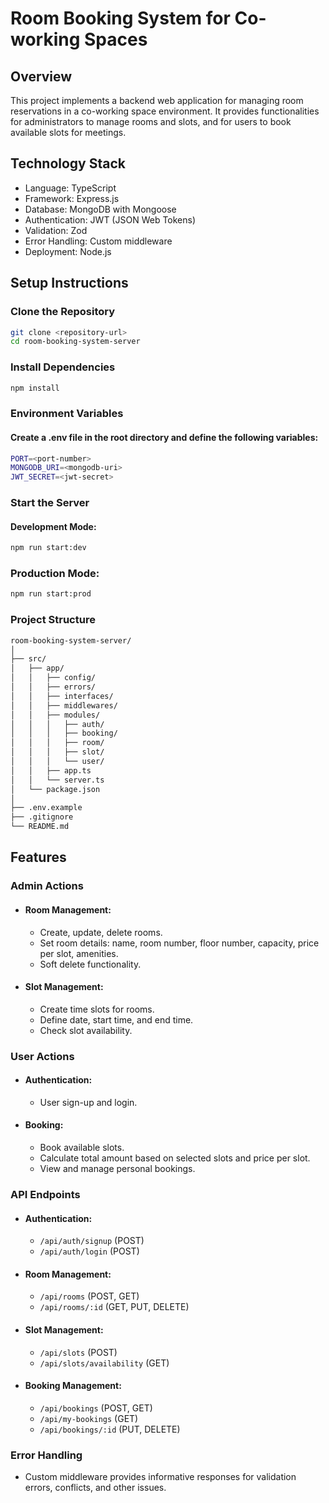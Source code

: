 
# Room Booking System for Co-working Spaces
## Overview
This project implements a backend web application for managing room reservations in a co-working space environment. It provides functionalities for administrators to manage rooms and slots, and for users to book available slots for meetings.

## Technology Stack
- Language: TypeScript
- Framework: Express.js
- Database: MongoDB with Mongoose
- Authentication: JWT (JSON Web Tokens)
- Validation: Zod
- Error Handling: Custom middleware
- Deployment: Node.js

## Setup Instructions
### Clone the Repository

```bash
git clone <repository-url>
cd room-booking-system-server
```
### Install Dependencies

```bash
npm install
```
### Environment Variables

#### Create a .env file in the root directory and define the following variables:

```bash
PORT=<port-number>
MONGODB_URI=<mongodb-uri>
JWT_SECRET=<jwt-secret>
```
### Start the Server

#### Development Mode:

```bash
npm run start:dev
```
### Production Mode:

```bash
npm run start:prod
```
### Project Structure
```bash
room-booking-system-server/
│
├── src/
│   ├── app/
│   │   ├── config/
│   │   ├── errors/
│   │   ├── interfaces/
│   │   ├── middlewares/
│   │   ├── modules/
│   │   │   ├── auth/
│   │   │   ├── booking/
│   │   │   ├── room/
│   │   │   ├── slot/
│   │   │   └── user/
│   │   ├── app.ts
│   │   └── server.ts
│   └── package.json
│
├── .env.example
├── .gitignore
└── README.md
```

## Features
### Admin Actions
- #### Room Management:
  - Create, update, delete rooms.
  - Set room details: name, room number, floor number, capacity, price per slot, amenities.
  - Soft delete functionality.

- #### Slot Management:
  - Create time slots for rooms.
  - Define date, start time, and end time.
  - Check slot availability.

### User Actions
- #### Authentication:
  - User sign-up and login.
- #### Booking:
  - Book available slots.
  - Calculate total amount based on selected slots and price per slot.
  - View and manage personal bookings.
### API Endpoints
- #### Authentication:

   - `/api/auth/signup` (POST)
   - `/api/auth/login` (POST)
- #### Room Management:
   - `/api/rooms` (POST, GET)
   - `/api/rooms/:id` (GET, PUT, DELETE)
- #### Slot Management:
   - `/api/slots` (POST)
   - `/api/slots/availability` (GET)
- #### Booking Management:
   - `/api/bookings` (POST, GET)
   - `/api/my-bookings` (GET)
   - `/api/bookings/:id` (PUT, DELETE)
### Error Handling
- Custom middleware provides informative responses for validation errors, conflicts, and other issues.